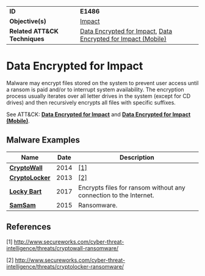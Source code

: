 |||
|---------|------------------------|
|**ID**|**E1486**|
|**Objective(s)**|[Impact](https://github.com/MBCProject/mbc-beta/tree/master/impact)|
|**Related ATT&CK Techniques**|[Data Encrypted for Impact](https://attack.mitre.org/techniques/T1486/), [Data Encrypted for Impact (Mobile)](https://attack.mitre.org/techniques/T1471/)|


Data Encrypted for Impact 
=========================
Malware may encrypt files stored on the system to prevent user access until a ransom is paid and/or to interrupt system availability. The encryption process usually iterates over all letter drives in the system (except for CD drives) and then recursively encrypts all files with specific suffixes.

See ATT&CK: [**Data Encrypted for Impact**](https://attack.mitre.org/techniques/T1486/) and [**Data Encrypted for Impact (Mobile)**](https://attack.mitre.org/techniques/T1471/). 

Malware Examples
----------------
|Name|Date|Description|
|-----------------------------|-----------|-----------------------------|
|[**CryptoWall**](https://github.com/MBCProject/mbc-beta/blob/master/xample-malware/cryptowall.md)| 2014 | [[1]](#1)| 
|[**CryptoLocker**](https://github.com/MBCProject/mbc-beta/blob/master/xample-malware/cryptolocker.md)| 2013| [[2]](#2)| 
|[**Locky Bart**](https://github.com/MBCProject/mbc-beta/blob/master/xample-malware/locky-bart.md)|2017|Encrypts files for ransom without any connection to the Internet.|
|[**SamSam**](https://github.com/MBCProject/mbc-beta/blob/master/xample-malware/samsam.md)|2015|Ransomware.|

References
----------
<a name="1">[1]</a> http://www.secureworks.com/cyber-threat-intelligence/threats/cryptowall-ransomware/

<a name="2">[2]</a> http://www.secureworks.com/cyber-threat-intelligence/threats/cryptolocker-ransomware/


 
